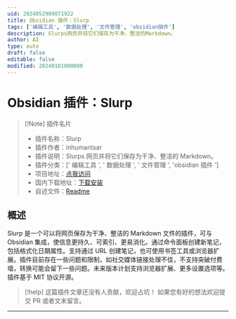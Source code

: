 ```yaml
---
uid: 2024052909071922
title: Obsidian 插件：Slurp
tags: ['编辑工具', '数据处理', '文件管理', 'obsidian插件']
description: Slurps网页并将它们保存为干净、整洁的Markdown。
author: AI
type: auto
draft: false
editable: false
modified: 20240101000000
---
```


# Obsidian 插件：Slurp

> [!Note] 插件名片
> - 插件名称：Slurp
> - 插件作者：inhumantsar
> - 插件说明：Slurps 网页并将它们保存为干净、整洁的 Markdown。
> - 插件分类：[' 编辑工具 ', ' 数据处理 ', ' 文件管理 ', 'obsidian 插件 ']
> - 项目地址：[点我访问](https://github.com/inhumantsar/slurp)
> - 国内下载地址：[下载安装](https://pkmer.cn/products/plugin/pluginMarket/?slurp)
> - 自述文件：[Readme](https://ghproxy.net/https://raw.githubusercontent.com/inhumantsar/slurp/main/README.md)

## 概述

Slurp 是一个可以将网页保存为干净、整洁的 Markdown 文件的插件，可与 Obsidian 集成，使信息更持久、可索引、更易消化。通过命令面板创建新笔记，包括格式化日期属性。支持通过 URL 创建笔记，也可使用书签工具或浏览器扩展。插件目前存在一些问题和限制，如社交媒体链接处理不佳，不支持突破付费墙，转换可能会留下一些问题。未来版本计划支持浏览器扩展、更多设置选项等。插件基于 MIT 协议开源。

> [!help]
> 这篇插件文章还没有人贡献，欢迎占坑！
> 如果您有好的想法欢迎提交 PR 或者文末留言。

---



